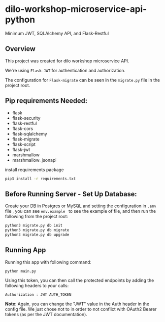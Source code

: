 # dilo-workshop-microservice-api-python

Minimum JWT, SQLAlchemy API, and Flask-Restful

## Overview
This project was created for dilo workshop microservice API.

We're using ```Flask-JWT``` for authentication and authorization.

The configuration for ```Flask-migrate``` can be seen in the ```migrate.py``` file in the project root.

## Pip requirements Needed:

- flask
- flask-security
- flask-restful
- flask-cors
- flask-sqlalchemy
- flask-migrate
- flask-script
- flask-jwt
- marshmallow
- marshmallow_jsonapi

install requirements package 

```bash
pip3 install -r requirements.txt
```

## Before Running Server - Set Up Database:

Create your DB in Postgres or MySQL and setting the configuration in ```.env```  file , you can see ```env.example ``` to see the example of file, and then run the following from the project root:

```bash
python3 migrate.py db init
python3 migrate.py db migrate
python3 migrate.py db upgrade
```

## Running App 

Running this app with following command:

```python main.py```

Using this token, you can then call the protected endpoints by adding the following headers to your calls:

```
Authorization : JWT AUTH_TOKEN
```

**Note**: Again, you can change the "JWT" value in the Auth header in the config file. We just chose not to in order to not conflict with OAuth2 Bearer tokens (as per the JWT documentation).

